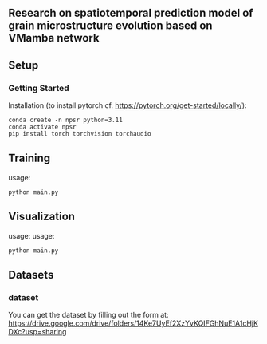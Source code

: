 ## Research on spatiotemporal prediction model of grain microstructure evolution based on VMamba network


## Setup

### Getting Started
Installation (to install pytorch cf. https://pytorch.org/get-started/locally/):
```shell
conda create -n npsr python=3.11
conda activate npsr
pip install torch torchvision torchaudio
```

## Training


usage:
```shell
python main.py
```

## Visualization

usage:
usage:
```shell
python main.py
```
## Datasets

### dataset
You can get the dataset by filling out the form at:
https://drive.google.com/drive/folders/14Ke7UyEf2XzYvKQIFGhNuE1A1cHjKDXc?usp=sharing
